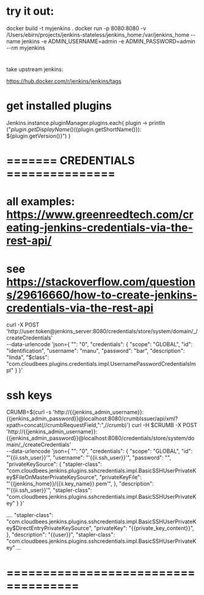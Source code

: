 # try it out:
docker build -t myjenkins .
docker run -p 8080:8080 -v /Users/ebirn/projects/jenkins-stateless/jenkins_home:/var/jenkins_home --name jenkins  -e ADMIN_USERNAME=admin -e ADMIN_PASSWORD=admin --rm  myjenkins


#
take upstream jenkins:

https://hub.docker.com/r/jenkins/jenkins/tags

# get installed plugins
Jenkins.instance.pluginManager.plugins.each{
  plugin ->
    println ("${plugin.getDisplayName()} (${plugin.getShortName()}): ${plugin.getVersion()}")
}


# ======= CREDENTIALS ===============
# all examples: https://www.greenreedtech.com/creating-jenkins-credentials-via-the-rest-api/
# see https://stackoverflow.com/questions/29616660/how-to-create-jenkins-credentials-via-the-rest-api
curl -X POST 'http://user:token@jenkins_server:8080/credentials/store/system/domain/_/createCredentials' \
--data-urlencode 'json={
  "": "0",
  "credentials": {
    "scope": "GLOBAL",
    "id": "identification",
    "username": "manu",
    "password": "bar",
    "description": "linda",
    "$class": "com.cloudbees.plugins.credentials.impl.UsernamePasswordCredentialsImpl"
  }
}'

# ssh keys
CRUMB=$(curl -s 'http://{{jenkins_admin_username}}:{{jenkins_admin_password}}@localhost:8080/crumbIssuer/api/xml?xpath=concat(//crumbRequestField,":",//crumb)')
curl -H $CRUMB -X POST 'http://{{jenkins_admin_username}}:{{jenkins_admin_password}}@localhost:8080/credentials/store/system/domain/_/createCredentials' \
--data-urlencode 'json={
  "": "0",
  "credentials": {
    "scope": "GLOBAL",
    "id": "'{{ii.ssh_user}}'",
    "username": "'{{ii.ssh_user}}'",
    "password": "",
    "privateKeySource": {
      "stapler-class": "com.cloudbees.jenkins.plugins.sshcredentials.impl.BasicSSHUserPrivateKey$FileOnMasterPrivateKeySource",
      "privateKeyFile": "'{{jenkins_home}}/{{ii.key_name}}.pem'",
    },
    "description": "'{{ii.ssh_user}}'",
    "stapler-class": "com.cloudbees.jenkins.plugins.sshcredentials.impl.BasicSSHUserPrivateKey"
  }
}'

....
"stapler-class": "com.cloudbees.jenkins.plugins.sshcredentials.impl.BasicSSHUserPrivateKey$DirectEntryPrivateKeySource",
      "privateKey": "{{private_key_content}}",
    },
    "description": "{{user}}",
    "stapler-class": "com.cloudbees.jenkins.plugins.sshcredentials.impl.BasicSSHUserPrivateKey"
...
# ====================================

